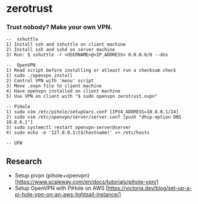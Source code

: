 # zerotrust
### Trust nobody? Make your own VPN.
```
--  sshuttle
1) Install ssh and sshuttle on client machine
2) Install ssh and sshd on server machine 
3) Run: $ sshuttle -r <USERNAME>@<IP_ADDRESS> 0.0.0.0/0 --dns
```
```
--  OpenVPN
1) Read script before installing or atleast run a checksum check
1) sudo ./openvpn_install
2) Control VPN with 'menu' script
3) Move .ovpn file to client machine
4) Have openvpn installed on client machine
5) Use VPN on client with "$ sudo openvpn zerotrust.ovpn"
```
```
-- PiHole
1) sudo vim /etc/pihole/setupVars.conf [IPV4_ADDRESS=10.8.0.1/24]
2) sudo vim /etc/openvpn/server/server.conf [push "dhcp-option DNS 10.8.0.1"]
3) sudo systemctl restart openvpn-server@server
4) sudo echo -e '127.0.0.1\t$(hostname)' >> /etc/hosts
```
```
-- UFW
```

## Research
- Setup pivpn (pihole+openvpn) [https://www.scaleway.com/en/docs/tutorials/pihole-vpn/]
- Setup OpenVPN with PiHole on AWS [https://victoria.dev/blog/set-up-a-pi-hole-vpn-on-an-aws-lightsail-instance/]
